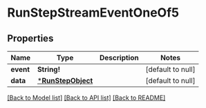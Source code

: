 # RunStepStreamEventOneOf5

## Properties
Name | Type | Description | Notes
------------ | ------------- | ------------- | -------------
**event** | **String!** |  | [default to null]
**data** | [***RunStepObject**](RunStepObject.md) |  | [default to null]

[[Back to Model list]](../README.md#documentation-for-models) [[Back to API list]](../README.md#documentation-for-api-endpoints) [[Back to README]](../README.md)


